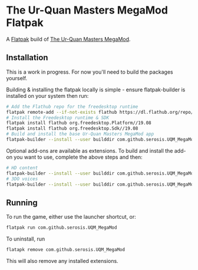 # The Ur-Quan Masters MegaMod Flatpak

A [Flatpak](https://flatpak.org/) build of [The Ur-Quan Masters MegaMod](https://github.com/Serosis/UQM-MegaMod).

## Installation

This is a work in progress. For now you'll need to build the packages yourself.

Building & installing the flatpak locally is simple - ensure flatpak-builder is installed on your system then run:

```bash
# Add the Flathub repo for the freedesktop runtime
flatpak remote-add --if-not-exists flathub https://dl.flathub.org/repo/flathub.flatpakrepo
# Install the Freedesktop runtime & SDK
flatpak install flathub org.freedesktop.Platform//19.08
flatpak install flathub org.freedesktop.Sdk//19.08
# Build and install the base Ur-Quan Masters MegaMod app
flatpak-builder --install --user builddir com.github.serosis.UQM_MegaMod.json --force-clean
```

Optional add-ons are available as extensions. To build and install the add-on you want to use, complete the above steps and then:

```bash
# HD content
flatpak-builder --install --user builddir com.github.serosis.UQM_MegaMod.AddOn.HD.json --force-clean
# 3DO voices
flatpak-builder --install --user builddir com.github.serosis.UQM_MegaMod.AddOn.Voice3DO.json --force-clean
```

## Running

To run the game, either use the launcher shortcut, or:

```bash
flatpak run com.github.serosis.UQM_MegaMod
```

To uninstall, run

```bash
flatapk remove com.github.serosis.UQM_MegaMod
```

This will also remove any installed extensions.
